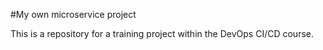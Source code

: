 #My own microservice project 

This is a repository for a training project within the DevOps CI/CD course.